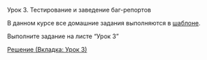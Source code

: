 Урок 3. Тестирование и заведение баг-репортов

В данном курсе все домашние задания выполняются в [шаблоне](https://docs.google.com/spreadsheets/d/1FA2jXGOzJhSL_4hZVeKrA2o4gHoOU1rfqaqSvZgiQEU/edit?usp=sharing).

Выполните задание на листе “Урок 3”

[Решение (Вкладка: Урок 3)](https://docs.google.com/spreadsheets/d/1b9abUfLVX9zb3ygSotIm4DSppH_-erJImVevjis_ieI/edit?usp=sharing)